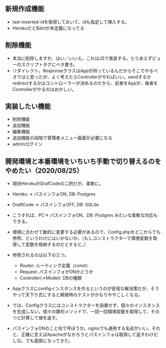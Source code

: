 ## 新規作成機能

- last-inserted-idを取得しておいて、idも指定して挿入する。
- Herokuだと$dotが未定義になってる

## 削除機能

- 本当に削除しますか、はい／いいえ。これはJSで実装する。とりあえずビューのスクリプトタグにベタ書き。
- リダイレクト。ResponseクラスはAppが持っているんだからそこでやるべきではと思ったが、よく考えたらControllerがやればいい。sendするかredirectするかはコントローラーが決めるのだから、前者をAppが、後者をControllerがやるのはおかしい。


## 実装したい機能

- 削除機能
- 追加機能
- 編集機能
- 追加機能の段階で管理者メニュー画面が必要になる
- adminログイン


## 開発環境と本番環境をいちいち手動で切り替えるのをやめたい（2020/08/25）

- 現状HerokuかDrafCodeの二択だが、柔軟に。
- Heroku
-> パスインフォON, DB: Postgres
- DraftCode
-> パスインフォOFF, DB: SQLite
- こうすれば、PC-> パスインフォON、DB: Postgres みたいな柔軟な対応もできる。

- 環境に合わせて動的に変更する必要があるので、Config.phpをどこからでも参照、というわけにはいかないか。（もしコンストラクターで環境変数を取得して変数を格納するのだとすると。）
- 参照されるのは以下の三つ。
    - Router: ルーティング定義（const）
    - Request: パスインフォがONかどうか
    - Controller(->Model): DBの種類
- Appクラスにconfigインスタンスを作るというのが安易な解決策だが、そうやって天下り式にすると開発時のテストがかなりややこしくなる。
- では、Configクラスにはコンストラクターを設置せず、個々のインスタンスを生成しない。個々の静的メソッドで、一回一回環境変数を取得して、そのつど計算して値を返す。

- パスインフォONのこと何て呼ぼうか。nginxでも通用する名前がいい。それと、正確に言えばApacheがなかろうとパスインフォは取得して返すわけだしな。でも面倒になってきた。
